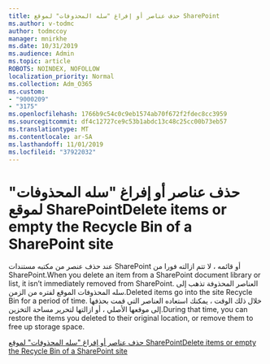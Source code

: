 ```yaml
---
title: حذف عناصر أو إفراغ "سله المحذوفات" لموقع SharePoint
ms.author: v-todmc
author: todmccoy
manager: mnirkhe
ms.date: 10/31/2019
ms.audience: Admin
ms.topic: article
ROBOTS: NOINDEX, NOFOLLOW
localization_priority: Normal
ms.collection: Adm_O365
ms.custom:
- "9000209"
- "3175"
ms.openlocfilehash: 1766b9c54c0c9eb1574ab70f672f2fdec8cc3959
ms.sourcegitcommit: df4c12727ce9c53b1abdc13c48c25cc00b73eb57
ms.translationtype: MT
ms.contentlocale: ar-SA
ms.lasthandoff: 11/01/2019
ms.locfileid: "37922032"
---
```

# <a name="delete-items-or-empty-the-recycle-bin-of-a-sharepoint-site"></a><span data-ttu-id="b5c22-102">حذف عناصر أو إفراغ "سله المحذوفات" لموقع SharePoint</span><span class="sxs-lookup"><span data-stu-id="b5c22-102">Delete items or empty the Recycle Bin of a SharePoint site</span></span> 

<span data-ttu-id="b5c22-103">عند حذف عنصر من مكتبه مستندات SharePoint أو قائمه ، لا تتم ازالته فورا من SharePoint.</span><span class="sxs-lookup"><span data-stu-id="b5c22-103">When you delete an item from a SharePoint document library or list, it isn’t immediately removed from SharePoint.</span></span> <span data-ttu-id="b5c22-104">العناصر المحذوفة تذهب إلى سله المحذوفات الموقع لفتره من الزمن.</span><span class="sxs-lookup"><span data-stu-id="b5c22-104">Deleted items go into the site Recycle Bin for a period of time.</span></span> <span data-ttu-id="b5c22-105">خلال ذلك الوقت ، يمكنك استعاده العناصر التي قمت بحذفها إلى موقعها الأصلي ، أو ازالتها لتحرير مساحة التخزين.</span><span class="sxs-lookup"><span data-stu-id="b5c22-105">During that time, you can restore the items you deleted to their original location, or remove them to free up storage space.</span></span>

[<span data-ttu-id="b5c22-106">حذف عناصر أو إفراغ "سله المحذوفات" لموقع SharePoint</span><span class="sxs-lookup"><span data-stu-id="b5c22-106">Delete items or empty the Recycle Bin of a SharePoint site</span></span>](https://support.office.com/article/delete-items-or-empty-the-recycle-bin-of-a-sharepoint-site-2e713599-d13e-40d6-96dc-66f0a366f74e?ui=en-US&rs=en-US&ad=US#ID0EAADAAA=Online)